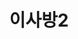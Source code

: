 ---
id: 42
title: 이사방2
caption: 리얼 이사 매칭 비교견적
url: https://leaderscpa.com/merchant/isabang2/
category: Life
device: PC, Mobile
size: small
---